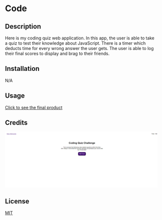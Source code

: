 # Code

## Description
Here is my coding quiz web application. In this app, the user is able to take a quiz to test their knowledge about JavaScript. There is a timer which deducts time for every wrong answer the user gets. The user is able to log their final scores to display and brag to their friends.
## Installation
N/A

## Usage
[Click to see the final product](https://crandonbruz.github.io/monster-trio/)

## Credits
![Screenshot of the webpage](./assets/images/127.0.0.1_5501_index.html%20(1).png)

## License
[MIT](https://choosealicense.com/licenses/mit/)
